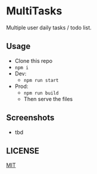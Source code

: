 # MultiTasks

Multiple user daily tasks / todo list.

## Usage
- Clone this repo
- `npm i`
- Dev:
    - `npm run start`
- Prod:
    - `npm run build`
    - Then serve the files

## Screenshots
- tbd

## LICENSE
[MIT](./LICENSE)

